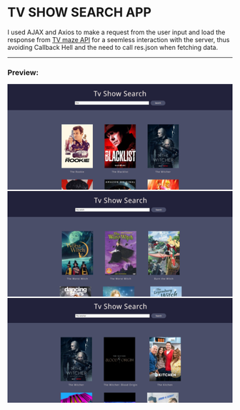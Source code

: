  # TV SHOW SEARCH APP

I used AJAX and Axios to make a request from the user input and load the response from [TV maze API](https://api.tvmaze.com) 
for a seemless interaction with the server, thus avoiding Callback Hell and the need to call res.json when fetching data.

<hr>

### Preview:

<img src="/preview-imgs/typing.png" width="800">
<img src="/preview-imgs/typing(1).png" width="800">
<img src="/preview-imgs/finalsearch.png" width="800">

